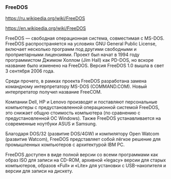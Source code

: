 ### FreeDOS

https://ru.wikipedia.org/wiki/FreeDOS

https://en.wikipedia.org/wiki/FreeDOS

FreeDOS — свободная операционная система, совместимая с MS-DOS. FreeDOS распространяется на условиях GNU General Public License, включает несколько программ под другими свободными и проприетарными лицензиями. Проект был начат в 1994 году программистом Джимом Холлом (Jim Hall) как PD-DOS, но вскоре название было изменено на FreeDOS. Версия FreeDOS 1.0 вышла в свет 3 сентября 2006 года.

Среди прочего, в рамках проекта FreeDOS разработана замена командному интерпретатору MS-DOS (COMMAND.COM). Новый интерпретатор получил название FreeCOM.

Компании Dell, HP и Lenovo производят и поставляют персональные компьютеры с предустановленной операционной системой FreeDOS, это снижает общую стоимость компьютера (по сравнению с предустановленной ОС Windows). Также FreeDOS устанавливается на современные ноутбуки ASUS и Samsung.

Благодаря DOS/32 (развитие DOS/4GW) и компилятору Open Watcom (развитие Watcom), FreeDOS представляет собой лёгкое решение для промышленных компьютеров с архитектурой IBM PC.

FreeDOS доступен в виде полной версии со всеми программами как образ ISO для записи на CD-ROM, архивной «legacy» версии для старых компьютеров, образов «Full» и «Lite» для установки с USB-накопителя и версии для записи на дискету.

